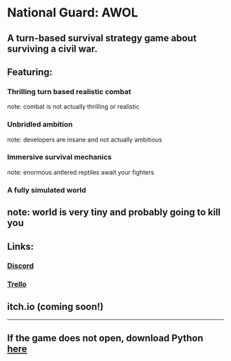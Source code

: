 # National Guard: AWOL
A turn-based survival strategy game about surviving a civil war. 
---
## Featuring:
### Thrilling turn based realistic combat
note: combat is not actually thrilling or realistic
### Unbridled ambition
note: developers are insane and not actually ambitious
### Immersive survival mechanics
note: enormous antlered reptiles await your fighters
### A fully simulated world
note: world is very tiny and probably going to kill you
---
## Links:
### [Discord](https://discord.gg/Q2hmgbW6Sd)

### [Trello](https://trello.com/b/cy7YW9hn/awol-development)

## itch.io (coming soon!)
---
## If the game does not open, download Python [here](https://www.python.org/downloads/)